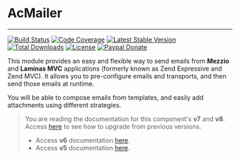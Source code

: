 # AcMailer

---

[![Build Status](https://img.shields.io/github/workflow/status/acmailer/acmailer/Continuous%20integration/main?logo=github&style=flat-square)](https://github.com/acmailer/acmailer/actions?query=workflow%3A%22Continuous+integration%22)
[![Code Coverage](https://img.shields.io/codecov/c/gh/acmailer/acmailer/main?style=flat-square)](https://app.codecov.io/gh/acmailer/acmailer)
[![Latest Stable Version](https://img.shields.io/github/release/acmailer/acmailer.svg?style=flat-square)](https://packagist.org/packages/acelaya/zf2-acmailer)
[![Total Downloads](https://img.shields.io/packagist/dt/acelaya/zf2-acmailer.svg?style=flat-square)](https://packagist.org/packages/acelaya/zf2-acmailer)
[![License](https://img.shields.io/github/license/acmailer/acmailer.svg?style=flat-square)](https://github.com/acmailer/acmailer/blob/main/LICENSE.txt)
[![Paypal Donate](https://img.shields.io/badge/Donate-paypal-blue.svg?style=flat-square&logo=paypal&colorA=cccccc)](https://acel.me/donate)

This module provides an easy and flexible way to send emails from **Mezzio** and **Laminas MVC** applications (formerly known as Zend Expressive and Zend MVC). It allows you to pre-configure emails and transports, and then send those emails at runtime.

You will be able to compose emails from templates, and easily add attachments using different strategies.

> You are reading the documentation for this component's **v7** and **v8**. Access [here](https://github.com/acelaya/ZF-AcMailer/blob/main/UPGRADE.md) to see how to upgrade from previous versions.
> * Access **v6** documentation [here](https://github.com/acmailer/acmailer/blob/6.x/README.md).
> * Access **v5** documentation [here](https://github.com/acmailer/acmailer/blob/5.x/README.md).
